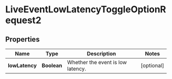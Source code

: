 

# LiveEventLowLatencyToggleOptionRequest2


## Properties

| Name | Type | Description | Notes |
|------------ | ------------- | ------------- | -------------|
|**lowLatency** | **Boolean** | Whether the event is low latency. |  [optional] |



